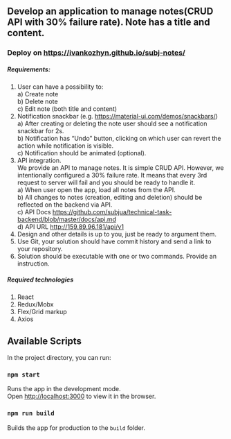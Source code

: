 
## Develop an application to manage notes(CRUD API with 30% failure rate). Note has a title and content.<br>
### Deploy on https://ivankozhyn.github.io/subj-notes/<br>

##### Requirements:<br>
1. User can have a possibility to:<br>
a) Create note<br>
b) Delete note<br>
c) Edit note (both title and content)<br>
2. Notification snackbar (e.g. https://material-ui.com/demos/snackbars/)<br>
a) After creating or deleting the note user should see a notification snackbar for 2s.<br>
b) Notification has “Undo” button, clicking on which user can revert the action while notification is visible.<br>
c) Notification should be animated (optional).<br>
3. API integration. <br>
We provide an API to manage notes. It is simple CRUD API. However, we intentionally configured a 30% failure rate. It means that every 3rd request to server will fail and you should be ready to handle it.<br>
a) When user open the app, load all notes from the API.<br>
b) All changes to notes (creation, editing and deletion) should be reflected on the backend via API.<br>
c) API Docs <a href="https://github.com/subjua/technical-task-backend/blob/master/docs/api.md">https://github.com/subjua/technical-task-backend/blob/master/docs/api.md</a><br>
d) API URL <a href="http://159.89.96.181/api/v1/">http://159.89.96.181/api/v1</a> <br>
4. Design and other details is up to you, just be ready to argument them.<br>
5. Use Git, your solution should have commit history and send a link to your repository.<br>
6. Solution should be executable with one or two commands. Provide an instruction.<br>

##### Required technologies<br>
1. React<br>
2. Redux/Mobx<br>
3. Flex/Grid markup<br>
4. Axios<br>

## Available Scripts

In the project directory, you can run:

### `npm start`

Runs the app in the development mode.<br>
Open [http://localhost:3000](http://localhost:3000) to view it in the browser.

### `npm run build`

Builds the app for production to the `build` folder.<br>





